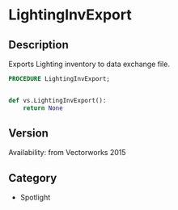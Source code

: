 # LightingInvExport

## Description
Exports Lighting inventory to data exchange file.

```pascal
PROCEDURE LightingInvExport;
```

```python

def vs.LightingInvExport():
    return None
```

## Version
Availability: from Vectorworks 2015
## Category
* Spotlight

